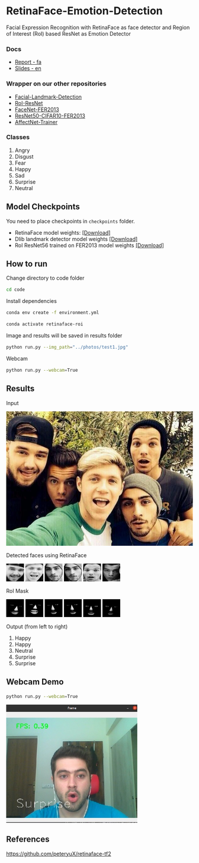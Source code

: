 # RetinaFace-Emotion-Detection

Facial Expression Recognition with RetinaFace as face detector and Region of Interest (RoI) based ResNet as Emotion Detector

### Docs
- [Report - fa](https://raw.githubusercontent.com/ali-sedaghi/RetinaFace-Emotion-Detection/main/docs/Report-fa.pdf)
- [Slides - en](https://raw.githubusercontent.com/ali-sedaghi/RetinaFace-Emotion-Detection/main/docs/Slides-en.pptx)


### Wrapper on our other repositories
- [Facial-Landmark-Detection](https://github.com/ali-sedaghi/Facial-Landmark-Detection)
- [RoI-ResNet](https://github.com/ali-sedaghi/RoI-ResNet)
- [FaceNet-FER2013](https://github.com/ali-sedaghi/FaceNet-FER2013)
- [ResNet50-CIFAR10-FER2013](https://github.com/ali-sedaghi/ResNet50-CIFAR10-FER2013)
- [AffectNet-Trainer](https://github.com/ali-sedaghi/AffectNet-Trainer)


### Classes

1. Angry
2. Disgust
3. Fear
4. Happy
5. Sad
6. Surprise
7. Neutral

## Model Checkpoints

You need to place checkpoints in ```checkpoints``` folder.
- RetinaFace model weights: [[Download]](https://drive.google.com/drive/folders/1kyIUlhB38igMCPTRgfZh536fUpAi3uOK?usp=sharing)
- Dlib landmark detector model weights [[Download]](https://drive.google.com/file/d/1CiwW6vJjFl22dQHR4fRC0lN2_pfsGVmM/view?usp=sharing)
- RoI ResNet56 trained on FER2013 model weights [[Download]](https://drive.google.com/file/d/1At3fv5F_47z8yidllaTveoS13itIqgkf/view?usp=sharing)




## How to run

Change directory to code folder
```bash
cd code
```

Install dependencies
```bash
conda env create -f environment.yml
```
```bash
conda activate retinaface-roi
```

Image and results will be saved in results folder
```bash
python run.py --img_path="../photos/test1.jpg"
```

Webcam
```bash
python run.py --webcam=True
```


## Results

Input

![input](./results/test1/test1.jpg)

Detected faces using RetinaFace

![face1](./results/test1/Faces-Processed/1_proc.jpg)
![face2](./results/test1/Faces-Processed/2_proc.jpg)
![face3](./results/test1/Faces-Processed/3_proc.jpg)
![face3](./results/test1/Faces-Processed/3_proc.jpg)
![face4](./results/test1/Faces-Processed/4_proc.jpg)
![face5](./results/test1/Faces-Processed/5_proc.jpg)

RoI Mask

![roi1](./results/test1/RoI-Processed/1_RoI_proc.jpg)
![roi2](./results/test1/RoI-Processed/2_RoI_proc.jpg)
![roi3](./results/test1/RoI-Processed/3_RoI_proc.jpg)
![roi3](./results/test1/RoI-Processed/3_RoI_proc.jpg)
![roi4](./results/test1/RoI-Processed/4_RoI_proc.jpg)
![roi5](./results/test1/RoI-Processed/5_RoI_proc.jpg)

Output (from left to right)
1. Happy
2. Happy
3. Neutral
4. Surprise
5. Surprise

## Webcam Demo

```bash
python run.py --webcam=True
```

![webcam](./results/webcam.jpg)


## References

https://github.com/peteryuX/retinaface-tf2
